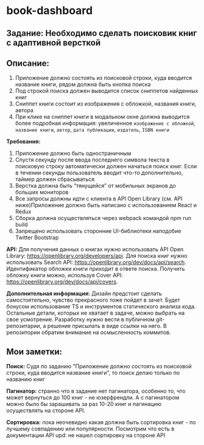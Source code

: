 # book-dashboard
## Задание: Необходимо сделать поисковик книг с адаптивной версткой
 
## Описание:
1. Приложение должно состоять из поисковой строки, куда вводится название книги, рядом должна быть кнопка поиска
2. Под строкой поиска должен выводится список сниппетов найденных книг
3. Сниппет книги состоит из изображения с обложкой, названия книги, автора
4. При клике на сниппет книги в модальном окне должна выводится более подробная информация: увеличенное `изображение с обложкой`, `название книги`, `автор`, `дата публикации`, `издатель`, `ISBN книги`

**Требования:**
1. Приложение должно быть одностраничным
2. Спустя секунду после ввода последнего символа текста в поисковую строку автоматически должен начаться поиск книг. Если в течении секунды пользователь вводит что-то дополнительно, таймер должен сбрасываться
3. Верстка должна быть “тянущейся” от мобильных экранов до больших мониторов
4. Все запросы должны идти с клиента в API Open Library (см. API ниже)Приложение должно быть написано с использованием React и Redux
5. Сборка должна осуществляться через webpack командой npm run build
6. Запрещено использовать сторонние UI-библиотеки наподобие Twitter Bootstrap

**API:**
Для получения данных о книгах нужно использовать API Open Library: https://openlibrary.org/developers/api.
Для поиска книг нужно использовать Search API: https://openlibrary.org/dev/docs/api/search.
Идентификатор обложки книги приходит в ответе поиска. Получить обложку книги можно, используя Cover API: https://openlibrary.org/dev/docs/api/covers.

**Дополнительная информация:**
Дизайн предстоит сделать самостоятельно, чувство прекрасного тоже пойдет в зачет. Будет бонусом использование TS и инструментов статического анализа кода. Остальные детали, которых не хватает в задаче, можно выбрать на свое усмотрение.
Разработку нужно вести в публичном git-репозитарии, а решение присылать в виде ссылки на него. В репозитории обратим внимание на осмысленность коммитов.

 
## Мои заметки:

**Поиск:**
Судя по заданию "Приложение должно состоять из поисковой строки, куда вводится название книги", то поиск делаю только по названию книг

**Пагинатор:**
странно что в задание нет пагинатора, особенно то, что может вернуться до 100 книг - не юзерфрендли. А с пагинатором можно было бы зарашивать за раз 10-20 книг и пагинацию осуществлять на стороне API.

**Сортировка:**
пока неочевидно какая должна быть сортировка книг - по лучшему совпадению или популярности. Посмотрим что есть в документации API
upd: не нашел сортировку на стороне API
